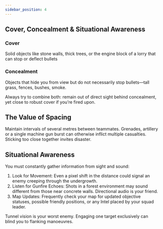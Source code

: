 ```yaml
---
sidebar_position: 4
---
```


## Cover, Concealment & Situational Awareness

### Cover
Solid objects like stone walls, thick trees, or the engine block of a lorry that can stop or deflect bullets

### Concealment
Objects that hide you from view but do not necessarily stop bullets—tall grass, fences, bushes, smoke.

Always try to combine both: remain out of direct sight behind concealment, yet close to robust cover if you’re fired upon.

## The Value of Spacing
Maintain intervals of several metres between teammates. Grenades, artillery or a single machine gun burst can otherwise inflict multiple casualties. Sticking too close together invites disaster.

## Situational Awareness
You must constantly gather information from sight and sound:
1. Look for Movement: Even a pixel shift in the distance could signal an enemy creeping through the undergrowth.
2. Listen for Gunfire Echoes: Shots in a forest environment may sound different from those near concrete walls. Directional audio is your friend.
3. Map Updates: Frequently check your map for updated objective statuses, possible friendly positions, or any Intel placed by your squad leader.

Tunnel vision is your worst enemy. Engaging one target exclusively can blind you to flanking manoeuvres.